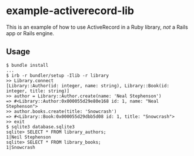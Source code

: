 # example-activerecord-lib

This is an example of how to use ActiveRecord in a Ruby library, _not_ a Rails
app or Rails engine.

## Usage

```shell
$ bundle install
...
$ irb -r bundler/setup -Ilib -r library
>> Library.connect
[Library::Author(id: integer, name: string), Library::Book(id: integer, title: string)]
>> author = Library::Author.create(name: 'Neal Stephenson')
=> #<Library::Author:0x000055d29e80e168 id: 1, name: "Neal Stephenson">
>> author.books.create(title: 'Snowcrash')
=> #<Library::Book:0x000055d29dbb5d08 id: 1, title: "Snowcrash">
>> exit
$ sqlite3 database.sqlite3
sqlite> SELECT * FROM library_authors;
1|Neil Stephenson
sqlite> SELECT * FROM library_books;
1|Snowcrash
```
